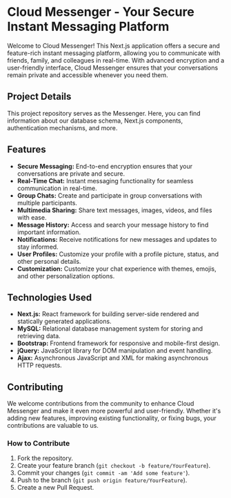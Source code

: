 # Cloud Messenger - Your Secure Instant Messaging Platform

Welcome to Cloud Messenger! This Next.js application offers a secure and feature-rich instant messaging platform, allowing you to communicate with friends, family, and colleagues in real-time. With advanced encryption and a user-friendly interface, Cloud Messenger ensures that your conversations remain private and accessible whenever you need them.

## Project Details

This project repository serves as the Messenger. Here, you can find information about our database schema, Next.js components, authentication mechanisms, and more.

## Features

- **Secure Messaging:** End-to-end encryption ensures that your conversations are private and secure.
- **Real-Time Chat:** Instant messaging functionality for seamless communication in real-time.
- **Group Chats:** Create and participate in group conversations with multiple participants.
- **Multimedia Sharing:** Share text messages, images, videos, and files with ease.
- **Message History:** Access and search your message history to find important information.
- **Notifications:** Receive notifications for new messages and updates to stay informed.
- **User Profiles:** Customize your profile with a profile picture, status, and other personal details.
- **Customization:** Customize your chat experience with themes, emojis, and other personalization options.

## Technologies Used

- **Next.js:** React framework for building server-side rendered and statically generated applications.
- **MySQL:** Relational database management system for storing and retrieving data.
- **Bootstrap:** Frontend framework for responsive and mobile-first design.
- **jQuery:** JavaScript library for DOM manipulation and event handling.
- **Ajax:** Asynchronous JavaScript and XML for making asynchronous HTTP requests.

## Contributing

We welcome contributions from the community to enhance Cloud Messenger and make it even more powerful and user-friendly. Whether it's adding new features, improving existing functionality, or fixing bugs, your contributions are valuable to us.

### How to Contribute

1. Fork the repository.
2. Create your feature branch (`git checkout -b feature/YourFeature`).
3. Commit your changes (`git commit -am 'Add some feature'`).
4. Push to the branch (`git push origin feature/YourFeature`).
5. Create a new Pull Request.


